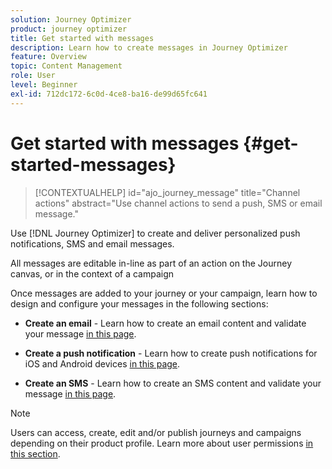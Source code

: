 ```yaml
---
solution: Journey Optimizer
product: journey optimizer
title: Get started with messages
description: Learn how to create messages in Journey Optimizer
feature: Overview
topic: Content Management
role: User
level: Beginner
exl-id: 712dc172-6c0d-4ce8-ba16-de99d65fc641
---
```

# Get started with messages {#get-started-messages}

>[!CONTEXTUALHELP]
>id="ajo_journey_message"
>title="Channel actions"
>abstract="Use channel actions to send a push, SMS or email message."

Use [!DNL Journey Optimizer] to create and deliver personalized push notifications, SMS and email messages. 

All messages are editable in-line as part of an action on the Journey canvas, or in the context of a campaign

Once messages are added to your journey or your campaign, learn how to design and configure your messages in the following sections:

* **Create an email** - Learn how to create an email content and validate your message [in this page](../email/create-email.md).

* **Create a push notification** - Learn how to create push notifications for iOS and Android devices [in this page](../push/create-push.md).

* **Create an SMS** - Learn how to create an SMS content and validate your message [in this page](../sms/create-sms.md).

>[!NOTE]
>
>Users can access, create, edit and/or publish journeys and campaigns depending on their product profile. Learn more about user permissions [in this section](../administration/permissions.md).
